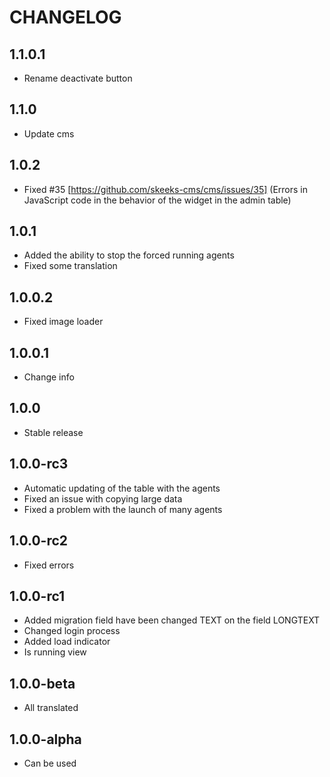CHANGELOG
==============

1.1.0.1
-----------------
  * Rename deactivate button
  
  
1.1.0
-----------------
  * Update cms

1.0.2
-----------------
  * Fixed #35 [https://github.com/skeeks-cms/cms/issues/35] (Errors in JavaScript code in the behavior of the widget in the admin table)

1.0.1
-----------------
  * Added the ability to stop the forced running agents
  * Fixed some translation

1.0.0.2
-----------------
  * Fixed image loader

1.0.0.1
-----------------
  * Change info

1.0.0
-----------------
  * Stable release
  
1.0.0-rc3
-----------------
  * Automatic updating of the table with the agents
  * Fixed an issue with copying large data
  * Fixed a problem with the launch of many agents

1.0.0-rc2
-----------------
  * Fixed errors

1.0.0-rc1
-----------------
  * Added migration field have been changed TEXT on the field LONGTEXT
  * Changed login process
  * Added load indicator
  * Is running view

1.0.0-beta
-----------------
  * All translated

1.0.0-alpha
-----------------
  * Can be used
